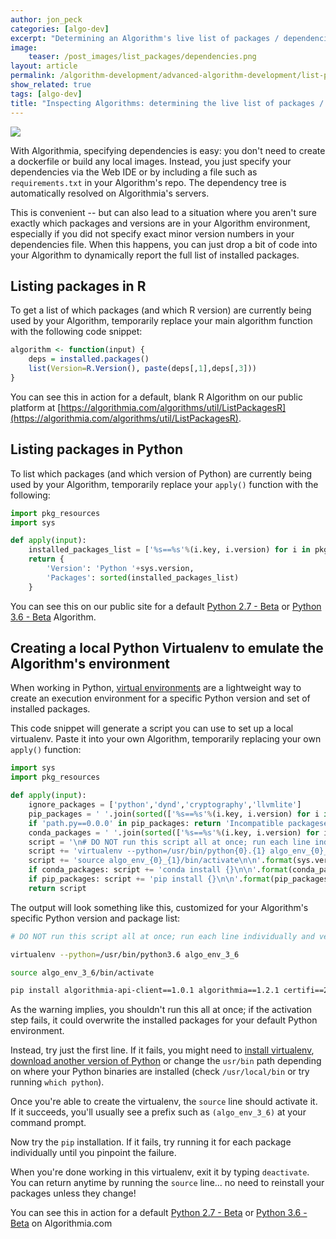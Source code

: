 ```yaml
---
author: jon_peck
categories: [algo-dev]
excerpt: "Determining an Algorithm's live list of packages / dependencies and creating local execution environments"
image:
    teaser: /post_images/list_packages/dependencies.png
layout: article
permalink: /algorithm-development/advanced-algorithm-development/list-packages/
show_related: true
tags: [algo-dev]
title: "Inspecting Algorithms: determining the live list of packages / dependencies"
---
```


<img src="{{site.cdnurl}}{{site.baseurl}}/images/post_images/list_packages/dependencies_wide.png" class="img-fill">

With Algorithmia, specifying dependencies is easy: you don't need to create a dockerfile or build any local images. Instead, you just specify your dependencies via the Web IDE or by including a file such as `requirements.txt` in your Algorithm's repo. The dependency tree is automatically resolved on Algorithmia's servers.

This is convenient -- but can also lead to a situation where you aren't sure exactly which packages and versions are in your Algorithm environment, especially if you did not specify exact minor version numbers in your dependencies file. When this happens, you can just drop a bit of code into your Algorithm to dynamically report the full list of installed packages.

## Listing packages in R

To get a list of which packages (and which R version) are currently being used by your Algorithm, temporarily replace your main algorithm function with the following code snippet: 

```r
algorithm <- function(input) {
    deps = installed.packages()
    list(Version=R.Version(), paste(deps[,1],deps[,3]))
}
```

You can see this in action for a default, blank R Algorithm on our public platform at [https://algorithmia.com/algorithms/util/ListPackagesR](https://algorithmia.com/algorithms/util/ListPackagesR).

## Listing packages in Python   

To list which packages (and which version of Python) are currently being used by your Algorithm, temporarily replace your `apply()` function with the following:

```python
import pkg_resources
import sys

def apply(input):
    installed_packages_list = ['%s==%s'%(i.key, i.version) for i in pkg_resources.working_set]
    return {
        'Version': 'Python '+sys.version,
        'Packages': sorted(installed_packages_list)
    }
```

You can see this on our public site for a default [Python 2.7 - Beta](https://algorithmia.com/algorithms/util/ListPackagesPython27Beta) or [Python 3.6 - Beta](https://algorithmia.com/algorithms/util/ListPackagesPython36Beta) Algorithm.


## Creating a local Python Virtualenv to emulate the Algorithm's environment

When working in Python, [virtual environments](https://docs.python-guide.org/dev/virtualenvs/) are a lightweight way to create an execution environment for a specific Python version and set of installed packages.

This code snippet will generate a script you can use to set up a local virtualenv. Paste it into your own Algorithm, temporarily replacing your own `apply()` function:  

```python
import sys
import pkg_resources

def apply(input):
    ignore_packages = ['python','dynd','cryptography','llvmlite']
    pip_packages = ' '.join(sorted(['%s==%s'%(i.key, i.version) for i in pkg_resources.working_set if 'conda' not in i.key and i.key not in ignore_packages]))
    if 'path.py==0.0.0' in pip_packages: return 'Incompatible packageset; please use a newer Algorithm type such as: Python{}-Beta'.format(sys.version_info.major)
    conda_packages = ' '.join(sorted(['%s==%s'%(i.key, i.version) for i in pkg_resources.working_set if 'conda' in i.key]))
    script = '\n# DO NOT run this script all at once; run each line individually and verify, as you may need to adjust paths to your python binaries\n\n'
    script += 'virtualenv --python=/usr/bin/python{0}.{1} algo_env_{0}_{1}\n\n'.format(sys.version_info.major, sys.version_info.minor)
    script += 'source algo_env_{0}_{1}/bin/activate\n\n'.format(sys.version_info.major, sys.version_info.minor)
    if conda_packages: script += 'conda install {}\n\n'.format(conda_packages)
    if pip_packages: script += 'pip install {}\n\n'.format(pip_packages)
    return script
```

The output will look something like this, customized for your Algorithm's specific Python version and package list:

```bash
# DO NOT run this script all at once; run each line individually and verify, as you may need to adjust paths to your python binaries

virtualenv --python=/usr/bin/python3.6 algo_env_3_6

source algo_env_3_6/bin/activate

pip install algorithmia-api-client==1.0.1 algorithmia==1.2.1 certifi==2019.9.11 chardet==3.0.4 enum34==1.1.6 idna==2.8 pip==18.1 python-dateutil==2.8.0 requests==2.22.0 setuptools==41.0.1 six==1.12.0 urllib3==1.25.6 wheel==0.33.4
```

As the warning implies, you shouldn't run this all at once; if the activation step fails, it could overwrite the installed packages for your default Python environment.

Instead, try just the first line. If it fails, you might need to [install virtualenv](https://virtualenv.pypa.io/en/stable/installation/), [download another version of Python](https://www.python.org/downloads/) or change the `usr/bin` path depending on where your Python binaries are installed (check `/usr/local/bin` or try running `which python`).

Once you're able to create the virtualenv, the `source` line should activate it. If it succeeds, you'll usually see a prefix such as `(algo_env_3_6)` at your command prompt.

Now try the `pip` installation. If it fails, try running it for each package individually until you pinpoint the failure.

When you're done working in this virtualenv, exit it by typing `deactivate`. You can return anytime by running the `source` line... no need to reinstall your packages unless they change!

You can see this in action for a default [Python 2.7 - Beta](https://algorithmia.com/algorithms/util/CreateVenvScriptPython27Beta) or [Python 3.6 - Beta](https://algorithmia.com/algorithms/util/CreateVenvScriptPython36Beta) on Algorithmia.com
